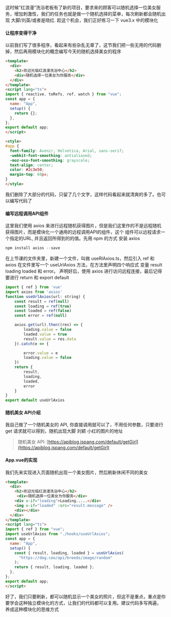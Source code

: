 <!--
 * @Author: gaoyuan
 * @Date: 2020-10-29 17:54:13
 * @LastEditors: gaoyuan
 * @LastEditTime: 2020-10-29 18:38:45
-->

这时候”红浪漫“洗浴老板有了新的项目，要求来的顾客可以随机选择一位美女服务，增加刺激性，我们的任务也就是做一个随机选择的菜单，每次刷新都会随机出现 大脚/刘英/或者是晓红.
趁这个机会，我们正好练习一下 vue3.x 中的模块化

#### 让程序变得干净
以前我们写了很多程序，看起来有些杂乱无章了，这节我们把一些无用的代码删掉，然后再用模块化的概念编写今天的随机选择美女的程序
```html
<template>
  <div>
    <h2>欢迎光临红浪漫洗浴中心</h2>
    <div>随机选择一位美女为你服务</div>
  </div>
</template>
<script lang="ts">
import { reactive, toRefs, ref, watch } from "vue";
const app = {
  name: "App",
  setup() {
    return {};
  },
};
export default app;
</script>

<style>
#app {
  font-family: Avenir, Helvetica, Arial, sans-serif;
  -webkit-font-smoothing: antialiased;
  -moz-osx-font-smoothing: grayscale;
  text-align: center;
  color: #2c3e50;
  margin-top: 60px;
}
</style>
```
我们删除了大部分的代码，只留了几个文字，这样代码看起来就清爽的多了。也可以编写代码了

#### 编写远程调用API组件
这里我们使用 axios 来进行远程随机获得图片，但是我们这里作的不是远程随机获得图片，而是模块化一个通用的远程调用API的组件，这个
组件可以远程请求一个指定的URL, 并且返回所得到的的值。先用 npm 的方式 安装 axios
```javascript
npm install axios --save
```
在上节课的文件夹里，新建一个文件，叫做 useRlAxios.ts，然后引入 ref 和 axios 在文件里写一个 useUrlAxios 方法，在方法里声明四个响应式
变量 result loading loaded 和 error。 声明好后，使用 axios 进行访问远程连接，最后记得要进行 return 和 export default
```javascript
import { ref } from 'vue'
import axios from 'axios'
function useUrlAxios(url: string) {
    const result = ref(null)
    const loading = ref(true)
    const loaded = ref(false)
    const error = ref(null)

    axios.get(url).then((res) => {
        loading.value = false
        loaded.value = true
        result.value = res.data
    }).catch(e => {

        error.value = e
        loading.value = false
    })
    return {
        result,
        loading,
        loaded,
        error
    }
}
export default useUrlAxios
```
#### 随机美女 API介绍
我自己做了一个随机美女的 API, 你直接调用就可以了，不用任何参数，只要进行get 请求就可以得到，随机出现大脚 刘颖 小红的图片的地址
> 随机美女 API: [https://apiblog.jspang.com/default/getGirl](https://apiblog.jspang.com/default/getGirl)

#### App.vue的实现
我们先来实现进入页面随机出现一个美女图片，然后刷新休闲不同的美女
```html
<template>
  <div>
    <h2>欢迎光临红浪漫洗浴中心</h2>
     <div>随机选择一位美女为你服务</div>
    <div v-if="loading">Loading.....</div>
    <img v-if="loaded" :src="result.message" />
    <div></div>
  </div>
</template>
<script lang="ts">
import { ref } from "vue";
import useUrlAxios from "./hooks/useUrlAxios";
const app = {
  name: "App",
  setup() {
    const { result, loading, loaded } = useUrlAxios(
      "https://dog.ceo/api/breeds/image/random"
    );
    return { result, loading, loaded };
  },
};
export default app;
</script>
```
好了，我们只要刷新，都可以随机显示一个美女的照片，但这不是重点，重点是你要学会这种独立模块化的方式，让我们的代码都可以复用。建议代码多写两遍，
养成这种模块化的思维方式
